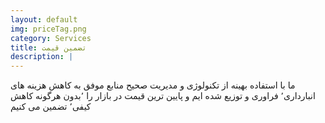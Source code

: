```yaml
---
layout: default
img: priceTag.png
category: Services
title: تضمین قیمت
description: |
---
```

ما با استفاده بهینه از تکنولوژی و مدیریت صحیح منابع موفق به کاهش هزینه های انبارداری٬ فراوری و توزیع شده ایم و پایین ترین قیمت در بازار را ٬بدون هرگونه کاهش کیفی٬ تضمین می کنیم
